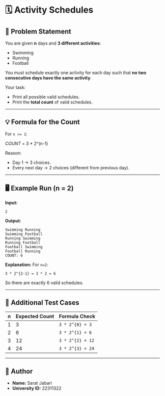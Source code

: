 # 🗓 Activity Schedules

## 📜 Problem Statement

You are given **n** days and **3 different activities**:

* Swimming
* Running
* Football

You must schedule exactly one activity for each day such that **no two consecutive days have the same activity**.

Your task:

* Print all possible valid schedules.
* Print the **total count** of valid schedules.

---

## 💡 Formula for the Count

For `n >= 1`:


*COUNT* = 3 * 2^(n-1)


Reason:

* Day 1 → 3 choices.
* Every next day → 2 choices (different from previous day).

---

## 🖥 Example Run (n = 2)

**Input:**

```
2
```

**Output:**

```
Swimming Running  
Swimming Football  
Running Swimming  
Running Football  
Football Swimming  
Football Running  
COUNT: 6
```

**Explanation:**
For `n=2`:

``
3 * 2^{2-1} = 3 * 2 = 6
``

So there are exactly 6 valid schedules.

---

## 🧮 Additional Test Cases

| n | Expected Count | Formula Check         |
| - | -------------- | --------------------- |
| 1 | 3              | `3 * 2^{0} = 3`  |
| 2 | 6              | `3 * 2^{1} = 6`  |
| 3 | 12             | `3 * 2^{2} = 12` |
| 4 | 24             | `3 * 2^{3} = 24` |

---

## 👤 Author

* **Name:** Sarat Jabari
* **University ID:** 22311322